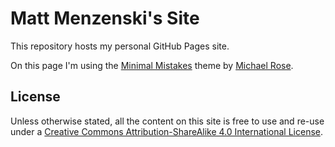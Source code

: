# Matt Menzenski's Site

This repository hosts my personal GitHub Pages site.

On this page I'm using the [Minimal Mistakes][mm] theme by
[Michael Rose][rose].


## License

Unless otherwise stated, all the content on this site is
free to use and re-use under a
[Creative Commons Attribution-ShareAlike 4.0 International License][cc].

[mm]: https://github.com/mmistakes/minimal-mistakes
[rose]: https://mademistakes.com
[cc]: https://creativecommons.org/licenses/by-sa/4.0/
